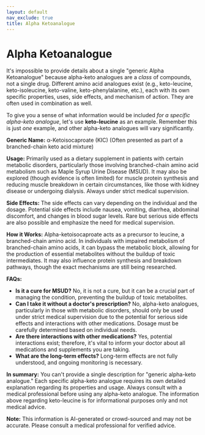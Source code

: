 ```yaml
---
layout: default
nav_exclude: true
title: Alpha Ketoanalogue
---
```


# Alpha Ketoanalogue

It's impossible to provide details about a single "generic Alpha Ketoanalogue" because alpha-keto analogues are a *class* of compounds, not a single drug.  Different amino acid analogues exist (e.g., keto-leucine, keto-isoleucine, keto-valine, keto-phenylalanine, etc.), each with its own specific properties, uses, side effects, and mechanism of action.  They are often used in combination as well.

To give you a sense of what information would be included *for a specific alpha-keto analogue*,  let's use **keto-leucine** as an example.  Remember this is just *one* example, and other alpha-keto analogues will vary significantly.

**Generic Name:**  α-Ketoisocaproate (KIC) (Often presented as part of a branched-chain keto acid mixture)

**Usage:**  Primarily used as a dietary supplement in patients with certain metabolic disorders, particularly those involving branched-chain amino acid metabolism such as Maple Syrup Urine Disease (MSUD). It may also be explored (though evidence is often limited) for muscle protein synthesis and reducing muscle breakdown in certain circumstances, like those with kidney disease or undergoing dialysis.  Always under strict medical supervision.

**Side Effects:**  The side effects can vary depending on the individual and the dosage. Potential side effects include nausea, vomiting, diarrhea, abdominal discomfort, and changes in blood sugar levels.  Rare but serious side effects are also possible and emphasize the need for medical supervision.

**How it Works:**  Alpha-ketoisocaproate acts as a precursor to leucine, a branched-chain amino acid.  In individuals with impaired metabolism of branched-chain amino acids, it can bypass the metabolic block, allowing for the production of essential metabolites without the buildup of toxic intermediates. It may also influence protein synthesis and breakdown pathways, though the exact mechanisms are still being researched.

**FAQs:**

* **Is it a cure for MSUD?** No, it is not a cure, but it can be a crucial part of managing the condition, preventing the buildup of toxic metabolites.
* **Can I take it without a doctor's prescription?**  No, alpha-keto analogues, particularly in those with metabolic disorders, should only be used under strict medical supervision due to the potential for serious side effects and interactions with other medications. Dosage must be carefully determined based on individual needs.
* **Are there interactions with other medications?** Yes, potential interactions exist; therefore, it's vital to inform your doctor about all medications and supplements you are taking.
* **What are the long-term effects?** Long-term effects are not fully understood, and ongoing monitoring is necessary.


**In summary:**  You can't provide a single description for "generic alpha-keto analogue." Each specific alpha-keto analogue requires its own detailed explanation regarding its properties and usage. Always consult with a medical professional before using any alpha-keto analogue.  The information above regarding keto-leucine is for informational purposes only and not medical advice.


**Note:** This information is AI-generated or crowd-sourced and may not be accurate. Please consult a medical professional for verified advice.